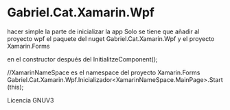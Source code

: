 # Gabriel.Cat.Xamarin.Wpf
hacer simple la parte de inicializar la app
Solo se tiene que añadir al proyecto wpf el paquete del nuget Gabriel.Cat.Xamarin.Wpf y el proyecto Xamarin.Forms


en el constructor después del InitialitzeComponent();

//XamarinNameSpace es el namespace del proyecto Xamarin.Forms
Gabriel.Cat.Xamarin.Wpf.Inicializador<XamarinNameSpace.MainPage>.Start(this);

Licencia GNUV3
